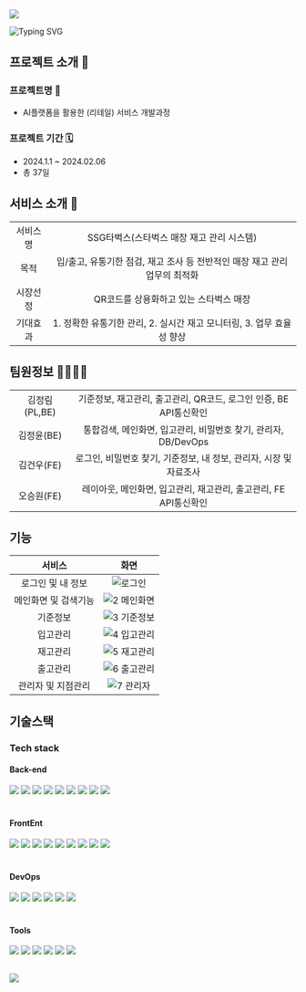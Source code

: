 <img src="https://capsule-render.vercel.app/api?type=waving&color=color=0:BACFB1,25:98B78A,50:769F63,75:54883D,100:213618&height=190&section=header&text=SSGTARBUCKS&fontColor=ffffff&fontSize=60&animation=fadeIn&fontAlignY=38&"/>


![Typing SVG](https://readme-typing-svg.demolab.com?font=Alkatra&weight=500&size=35&duration=4000&pause=3&color=769F63&center=false&vCenter=false&multiline=true&repeat=true&width=1000&height=100&lines=Team+AwesomeBeans+!👋)



## 프로젝트 소개 📢

### 프로젝트명 🙌
- AI플랫폼을 활용한 (리테일) 서비스 개발과정

### 프로젝트 기간 🗓️
- 2024.1.1 ~ 2024.02.06 
- 총 37일


## 서비스 소개 📌
|||
|:--:|:--:|
|서비스명| SSG타벅스(스타벅스 매장 재고 관리 시스템)|
|목적|입/출고, 유통기한 점검, 재고 조사 등 전반적인 매장 재고 관리 업무의 최적화|
|시장선정|QR코드를 상용화하고 있는 스타벅스 매장|
|기대효과|1. 정확한 유통기한 관리, 2. 실시간 재고 모니터링, 3. 업무 효율성 향상|


## 팀원정보 👩‍💻🧑‍💻

|||
|:--:|:--:|
| 김정림(PL,BE) |  기준정보, 재고관리, 출고관리, QR코드, 로그인 인증, BE API통신확인 |
| 김정윤(BE) |  통합검색, 메인화면, 입고관리, 비밀번호 찾기, 관리자, DB/DevOps |
| 김건우(FE) | 로그인, 비밀번호 찾기, 기준정보, 내 정보, 관리자, 시장 및 자료조사 |
| 오승원(FE) | 레이아웃, 메인화면, 입고관리, 재고관리, 출고관리, FE API통신확인 |

## 기능

<!-- Table -->
|서비스|화면|
|:--:|:--:|
|로그인 및 내 정보| ![로그인](https://github.com/AWESOMEBEANS/.github/assets/139051542/506f667c-9f20-4de9-8642-a77cdbd6f93d)|
|메인화면 및 검색기능| ![2 메인화면](https://github.com/AWESOMEBEANS/.github/assets/139051542/985d301e-ccbb-478e-bbd0-202993614d4b)|
|기준정보| ![3 기준정보](https://github.com/AWESOMEBEANS/.github/assets/139051542/c3a1c223-74ee-4359-ae2a-d0116e3af909)|
|입고관리| ![4 입고관리](https://github.com/AWESOMEBEANS/.github/assets/139051542/e4a3850a-48b9-4a29-acf5-1eb945d464d8)|
|재고관리| ![5 재고관리](https://github.com/AWESOMEBEANS/.github/assets/139051542/deb52254-79a2-420e-ae0b-c38fceceab8e)|
|출고관리| ![6 출고관리](https://github.com/AWESOMEBEANS/.github/assets/139051542/fd5cd741-9b9a-4544-9b39-ddda9aafffd9)|
|관리자 및 지점관리|![7 관리자](https://github.com/AWESOMEBEANS/.github/assets/139051542/9372391e-9ada-428f-ae11-1f3e121ae797) |

##


<!-- Tech stack -->
## 기술스택

### Tech stack



#### Back-end  
<img src="https://img.shields.io/badge/Java-007396?style=flat&logo=java&logoColor=white" /> <img src="https://img.shields.io/badge/SpringBoot-6DB33F?style=flat&logo=springboot&logoColor=white" />
<img src="https://img.shields.io/badge/Spring Security-6DB33F?style=flat&logo=Spring Security&logoColor=white" />
<img src="https://img.shields.io/badge/MySQL-4479A1?style=flat&logo=MySQL&logoColor=white" /> <img src="https://img.shields.io/badge/JWT-4B4B77?style=flat&logo=JWT&logoColor=white" />
<img src="https://img.shields.io/badge/MyBatis-C4242B?style=flat&logo=MyBatis&logoColor=white" />
<img src="https://img.shields.io/badge/ApacheMaven-C71A36?style=flat&logo=apachemaven&logoColor=white" />
<img src="https://img.shields.io/badge/Junit4-25A162?style=flat&logo=junit4&logoColor=white" />
<img src="https://img.shields.io/badge/Swagger-85EA2D?style=flat&logo=swagger&logoColor=white" />


#

#### FrontEnt  
<img src="https://img.shields.io/badge/HTML5-E34F26?style=flat&logo=HTML5&logoColor=white" /> <img src="https://img.shields.io/badge/CSS3-1572B6?style=flat&logo=CSS3&logoColor=white" />
<img src="https://img.shields.io/badge/JavaScript-F7DF1E?style=flat&logo=JavaScript&logoColor=white" />
<img src="https://img.shields.io/badge/React-61DAFB?style=flat&logo=React&logoColor=white"/>
<img src="https://img.shields.io/badge/Tailwindcss-06B6D4?style=flat&logo=tailwindcss&logoColor=white"/>
<img src="https://img.shields.io/badge/DAY.js-FF7751?style=flat&logo=DAY.JS&logoColor=white" />
<img src="https://img.shields.io/badge/AXIOS-5A29E4?style=flat&logo=axios&logoColor=white" />
<img src="https://img.shields.io/badge/ReactRouter-CA4245?style=flat&logo=reactrouter&logoColor=white" />
<img src="https://img.shields.io/badge/ZXNG-092E20?style=flat&logo=ZXNG&logoColor=white" />

#

#### DevOps  
<img src="https://img.shields.io/badge/NGINX-009639?style=flat&logo=nginx&logoColor=white"/> <img src="https://img.shields.io/badge/EclipseIDE-2C2255?style=flat&logo=eclipseide&logoColor=white" />
<img src="https://img.shields.io/badge/Jenkins-D24939?style=flat&logo=jenkins&logoColor=white"/>
<img src="https://img.shields.io/badge/amazonrds-527FFF?style=flat&logo=amazonrds&logoColor=white"/>
<img src="https://img.shields.io/badge/amazons3-DD344C?style=flat&logo=amazons3&logoColor=white"/>
<img src="https://img.shields.io/badge/Amazonaws-232F3E?style=flat&for-the-badge&logo=amazonaws&logoColor=white" /> 

#

#### Tools
<img src="https://img.shields.io/badge/VisualStudioCode-007ACC?style=flat&logo=visualstudiocode&logoColor=white"/> <img src="https://img.shields.io/badge/Github-181717?style=flat&logo=github&logoColor=white"/>
<img src="https://img.shields.io/badge/Notion-000000?style=flat&logo=notion&logoColor=white"/>
<img src="https://img.shields.io/badge/Figma-F24E1E?style=flat&logo=figma&logoColor=white"/>
<img src="https://img.shields.io/badge/Gather-21375A?style=flat&logo=gather&logoColor=white"/>
<img src="https://img.shields.io/badge/draw.io-FFA200?style=flat&logo=draw.io&logoColor=white"/>


##



<img src="https://capsule-render.vercel.app/api?type=waving&color=0:BACFB1,25:98B78A,50:769F63,75:54883D,100:213618&height=150&section=footer" />
